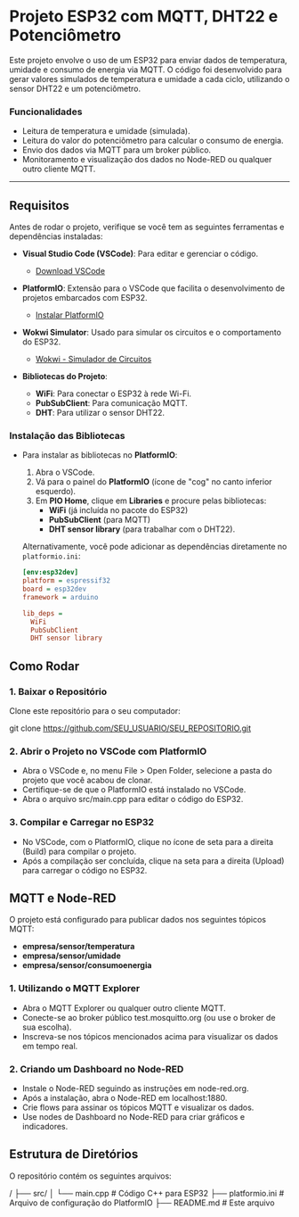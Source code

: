 # Projeto ESP32 com MQTT, DHT22 e Potenciômetro

Este projeto envolve o uso de um ESP32 para enviar dados de temperatura, umidade e consumo de energia via MQTT. O código foi desenvolvido para gerar valores simulados de temperatura e umidade a cada ciclo, utilizando o sensor DHT22 e um potenciômetro.

### Funcionalidades

- Leitura de temperatura e umidade (simulada).
- Leitura do valor do potenciômetro para calcular o consumo de energia.
- Envio dos dados via MQTT para um broker público.
- Monitoramento e visualização dos dados no Node-RED ou qualquer outro cliente MQTT.

---

## Requisitos

Antes de rodar o projeto, verifique se você tem as seguintes ferramentas e dependências instaladas:

- **Visual Studio Code (VSCode)**: Para editar e gerenciar o código.
  - [Download VSCode](https://code.visualstudio.com/)

- **PlatformIO**: Extensão para o VSCode que facilita o desenvolvimento de projetos embarcados com ESP32.
  - [Instalar PlatformIO](https://platformio.org/install/ide?install=vscode)

- **Wokwi Simulator**: Usado para simular os circuitos e o comportamento do ESP32.
  - [Wokwi - Simulador de Circuitos](https://wokwi.com/)

- **Bibliotecas do Projeto**:
  - **WiFi**: Para conectar o ESP32 à rede Wi-Fi.
  - **PubSubClient**: Para comunicação MQTT.
  - **DHT**: Para utilizar o sensor DHT22.

### Instalação das Bibliotecas

- Para instalar as bibliotecas no **PlatformIO**:
  
  1. Abra o VSCode.
  2. Vá para o painel do **PlatformIO** (ícone de "cog" no canto inferior esquerdo).
  3. Em **PIO Home**, clique em **Libraries** e procure pelas bibliotecas:
      - **WiFi** (já incluída no pacote do ESP32)
      - **PubSubClient** (para MQTT)
      - **DHT sensor library** (para trabalhar com o DHT22).
  
  Alternativamente, você pode adicionar as dependências diretamente no `platformio.ini`:
  
  ```ini
  [env:esp32dev]
  platform = espressif32
  board = esp32dev
  framework = arduino
  
  lib_deps = 
    WiFi
    PubSubClient
    DHT sensor library

## Como Rodar

### 1. Baixar o Repositório

Clone este repositório para o seu computador:

git clone https://github.com/SEU_USUARIO/SEU_REPOSITORIO.git

### 2. Abrir o Projeto no VSCode com PlatformIO

- Abra o VSCode e, no menu File > Open Folder, selecione a pasta do projeto que você acabou de clonar.
- Certifique-se de que o PlatformIO está instalado no VSCode.
- Abra o arquivo src/main.cpp para editar o código do ESP32.

### 3. Compilar e Carregar no ESP32
- No VSCode, com o PlatformIO, clique no ícone de seta para a direita (Build) para compilar o projeto.
- Após a compilação ser concluída, clique na seta para a direita (Upload) para carregar o código no ESP32.


## MQTT e Node-RED
O projeto está configurado para publicar dados nos seguintes tópicos MQTT:

- **empresa/sensor/temperatura**
- **empresa/sensor/umidade**
- **empresa/sensor/consumoenergia**

### 1. Utilizando o MQTT Explorer
- Abra o MQTT Explorer ou qualquer outro cliente MQTT.
- Conecte-se ao broker público test.mosquitto.org (ou use o broker de sua escolha).
- Inscreva-se nos tópicos mencionados acima para visualizar os dados em tempo real.
### 2. Criando um Dashboard no Node-RED
- Instale o Node-RED seguindo as instruções em node-red.org.
- Após a instalação, abra o Node-RED em localhost:1880.
- Crie flows para assinar os tópicos MQTT e visualizar os dados.
- Use nodes de Dashboard no Node-RED para criar gráficos e indicadores.


## Estrutura de Diretórios
O repositório contém os seguintes arquivos:


/
├── src/
│   └── main.cpp           # Código C++ para ESP32
├── platformio.ini         # Arquivo de configuração do PlatformIO
├── README.md              # Este arquivo



